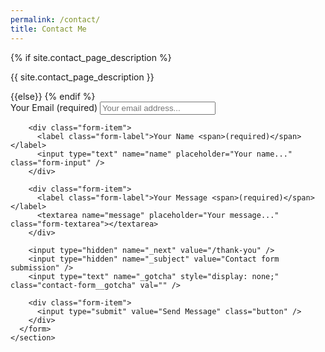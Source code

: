 ```yaml
---
permalink: /contact/
title: Contact Me
---
```


<main id="main" class="site-main">
  <div class="post-full inner">
    {% if site.contact_page_description %}
    <p>{{ site.contact_page_description }}</p>
    {{else}}
    {% endif %}
    <section class="contact-form">
      <form action="https://formspree.io/f/{{ site.formspree }}" method="post" id="contact-form">
        <div class="form-item">
          <label class="form-label">Your Email <span>(required)</span></label>
          <input type="text" name="email" placeholder="Your email address..." class="form-input" />
        </div>

        <div class="form-item">
          <label class="form-label">Your Name <span>(required)</span></label>
          <input type="text" name="name" placeholder="Your name..." class="form-input" />
        </div>

        <div class="form-item">
          <label class="form-label">Your Message <span>(required)</span></label>
          <textarea name="message" placeholder="Your message..." class="form-textarea"></textarea>
        </div>

        <input type="hidden" name="_next" value="/thank-you" />
        <input type="hidden" name="_subject" value="Contact form submission" />
        <input type="text" name="_gotcha" style="display: none;" class="contact-form__gotcha" val="" />

        <div class="form-item">
          <input type="submit" value="Send Message" class="button" />
        </div>
      </form>
    </section>
  </div><!-- .inner-->
</main>
